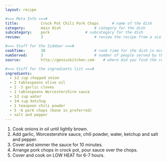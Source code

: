 ```yaml
---
layout: recipe

#=== Meta Info ===#
title: 			Crock Pot Chili Pork Chops		# name of the dish
category:		main dish				# category for the dish
subcategory:	pork				# subcategory for the dish
review:			3						# review the recipe from a scale of 1 (bad!) to 5 (amazing!)

#=== Stuff for the Sidebar ===#
cookTime:		30						# cook time for the dish in minutes
numServed:		3						# number of people served by the dish
source:			http://geniuskitchen.com  	# where did you find the recipe?

#=== Stuff for the ingredients list ===#
ingredients:
  - 1⁄2 cup chopped onion
  - 2 tablespoons olive oil
  - 2 -3 garlic cloves
  - 2 tablespoons Worcestershire sauce
  - 1⁄2 cup water
  - 3⁄4 cup ketchup
  - 1 teaspoon chili powder
  - 5 -6 pork chops (bone in preferred)
  - salt and pepper
---
```


1. Cook onions in oil until lightly brown.
2. Add garlic, Worcestershire sauce, chili powder, water, ketchup and salt and pepper.
3. Cover and simmer the sauce for 10 minutes.
4. Arrange pork chops in crock pot, pour sauce over the chops.
5. Cover and cook on LOW HEAT for 6-7 hours.
